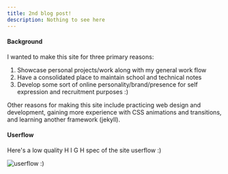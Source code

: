 ```yaml
---
title: 2nd blog post!
description: Nothing to see here
---
```


#### Background
I wanted to make this site for three primary reasons:
1. Showcase personal projects/work along with my general work flow
2. Have a consolidated place to maintain school and technical notes
3. Develop some sort of online personality/brand/presence for self expression and recruitment purposes :)

Other reasons for making this site include practicing web design and development, gaining more experience with CSS animations and transitions, and learning another framework (jekyll).

#### Userflow
Here's a low quality H I G H spec of the site userflow :)


![userflow :)](https://www.ntoledo.me/assets/images/me.jpg)